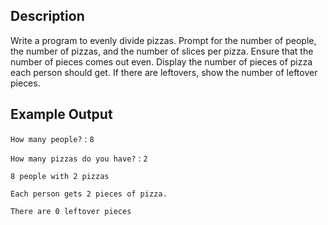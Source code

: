 ## Description

Write a program to evenly divide pizzas. Prompt for the
number of people, the number of pizzas, and the number of
slices per pizza. Ensure that the number of pieces comes out
even. Display the number of pieces of pizza each person
should get. If there are leftovers, show the number of leftover
pieces.

## Example Output

`How many people?` : `8`

`How many pizzas do you have?` : `2`

`8 people with 2 pizzas`

`Each person gets 2 pieces of pizza.`

`There are 0 leftover pieces`